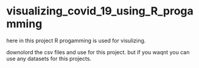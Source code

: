 # visualizing_covid_19_using_R_progamming
here in this project R progamming is used for visulizing.


downolord the csv files and use for this project. but if you waqnt you can use any datasets for this projects.
